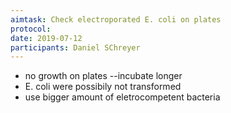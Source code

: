 ```yaml
---
aimtask: Check electroporated E. coli on plates
protocol: 
date: 2019-07-12
participants: Daniel SChreyer
---
```


* no growth on plates --incubate longer
* E. coli were possibily not transformed
* use bigger amount of eletrocompetent bacteria
